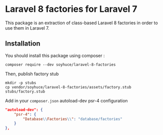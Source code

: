 # Laravel 8 factories for Laravel 7

This package is an extraction of class-based Laravel 8 factories in order to use them in Laravel 7.

## Installation

You should install this package using composer :
```shell script
composer require --dev soyhuce/laravel-8-factories
```
Then, publish factory stub
```shell script
mkdir -p stubs
cp vendor/soyhuce/laravel-8-factories/assets/factory.stub stubs/factory.stub
``` 
Add in your `composer.json` autoload-dev psr-4 configuration 
```json
"autoload-dev": {
    "psr-4": {
        "Database\\Factories\\": "database/factories"
    }
},
```
